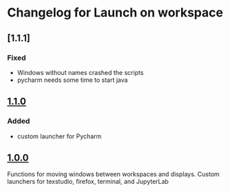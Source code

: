 # Changelog for Launch on workspace

## [1.1.1]
### Fixed
* Windows without names crashed the scripts
* pycharm needs some time to start java

## [1.1.0]

### Added
* custom launcher for Pycharm

## [1.0.0]

Functions for moving windows between workspaces and displays. Custom launchers for texstudio, firefox, terminal, and JupyterLab

[1.1.0]: https://github.com/xblahoud/launch_on_workspace/compare/v1.1.1..v1.1.0
[1.1.0]: https://github.com/xblahoud/launch_on_workspace/compare/v1.1.0..v1.0.0
[1.0.0]: https://github.com/xblahoud/launch_on_workspace/tree/v1.0.0
